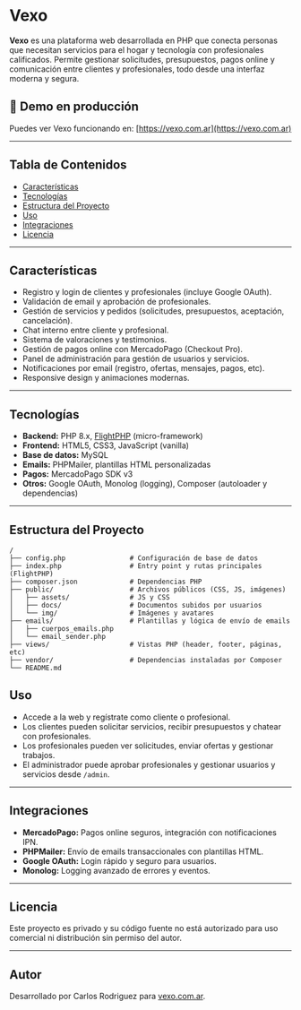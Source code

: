 # Vexo

**Vexo** es una plataforma web desarrollada en PHP que conecta personas que necesitan servicios para el hogar y tecnología con profesionales calificados. Permite gestionar solicitudes, presupuestos, pagos online y comunicación entre clientes y profesionales, todo desde una interfaz moderna y segura.

## 🚀 Demo en producción

Puedes ver Vexo funcionando en: [https://vexo.com.ar](https://vexo.com.ar)

---

## Tabla de Contenidos

- [Características](#características)
- [Tecnologías](#tecnologías)
- [Estructura del Proyecto](#estructura-del-proyecto)
- [Uso](#uso)
- [Integraciones](#integraciones)
- [Licencia](#licencia)

---

## Características

- Registro y login de clientes y profesionales (incluye Google OAuth).
- Validación de email y aprobación de profesionales.
- Gestión de servicios y pedidos (solicitudes, presupuestos, aceptación, cancelación).
- Chat interno entre cliente y profesional.
- Sistema de valoraciones y testimonios.
- Gestión de pagos online con MercadoPago (Checkout Pro).
- Panel de administración para gestión de usuarios y servicios.
- Notificaciones por email (registro, ofertas, mensajes, pagos, etc).
- Responsive design y animaciones modernas.

---

## Tecnologías

- **Backend:** PHP 8.x, [FlightPHP](https://flightphp.com/) (micro-framework)
- **Frontend:** HTML5, CSS3, JavaScript (vanilla)
- **Base de datos:** MySQL
- **Emails:** PHPMailer, plantillas HTML personalizadas
- **Pagos:** MercadoPago SDK v3
- **Otros:** Google OAuth, Monolog (logging), Composer (autoloader y dependencias)

---

## Estructura del Proyecto

```
/
├── config.php                # Configuración de base de datos
├── index.php                 # Entry point y rutas principales (FlightPHP)
├── composer.json             # Dependencias PHP
├── public/                   # Archivos públicos (CSS, JS, imágenes)
│   ├── assets/               # JS y CSS
│   ├── docs/                 # Documentos subidos por usuarios
│   └── img/                  # Imágenes y avatares
├── emails/                   # Plantillas y lógica de envío de emails
│   ├── cuerpos_emails.php
│   └── email_sender.php
├── views/                    # Vistas PHP (header, footer, páginas, etc)
├── vendor/                   # Dependencias instaladas por Composer
└── README.md                 
```

## Uso

- Accede a la web y regístrate como cliente o profesional.
- Los clientes pueden solicitar servicios, recibir presupuestos y chatear con profesionales.
- Los profesionales pueden ver solicitudes, enviar ofertas y gestionar trabajos.
- El administrador puede aprobar profesionales y gestionar usuarios y servicios desde `/admin`.

---

## Integraciones

- **MercadoPago:** Pagos online seguros, integración con notificaciones IPN.
- **PHPMailer:** Envío de emails transaccionales con plantillas HTML.
- **Google OAuth:** Login rápido y seguro para usuarios.
- **Monolog:** Logging avanzado de errores y eventos.

---

## Licencia

Este proyecto es privado y su código fuente no está autorizado para uso comercial ni distribución sin permiso del autor.

---

## Autor

Desarrollado por Carlos Rodriguez para [vexo.com.ar](https://vexo.com.ar).

